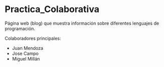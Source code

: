 # Practica_Colaborativa
Página web (blog) que muestra información sobre diferentes lenguajes de programación.

Colaboradores principales:
- Juan Mendoza
- Jose Campo
- Miguel Millán
